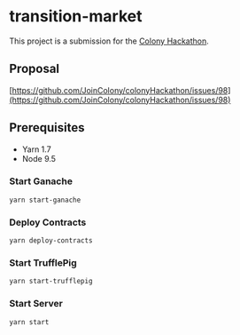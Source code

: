 # transition-market

This project is a submission for the [Colony Hackathon](https://colony.io/hackathon/).

## Proposal

[https://github.com/JoinColony/colonyHackathon/issues/98](https://github.com/JoinColony/colonyHackathon/issues/98)

## Prerequisites

- Yarn 1.7
- Node 9.5

### Start Ganache
```
yarn start-ganache
```

### Deploy Contracts
```
yarn deploy-contracts
```

### Start TrufflePig
```
yarn start-trufflepig
```

### Start Server
```
yarn start
```
